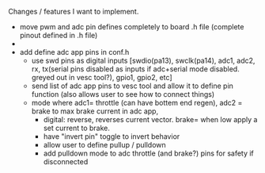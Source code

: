 Changes / features I want to implement.

- move pwm and adc pin defines completely to board .h file (complete pinout defined in .h file)
- 
- add define adc app pins in conf.h
    - use swd pins as digital inputs  [swdio(pa13), swclk(pa14), adc1, adc2, 
        rx, tx(serial pins disabled as inputs if adc+serial mode disabled. greyed out in vesc tool?), gpio1, gpio2, etc]
    - send list of adc app pins to vesc tool and allow it to define pin function (also allows user to see how to connect things)
    - mode where adc1= throttle (can have bottem end regen), adc2 = brake to max brake current in adc app,
        - digital: reverse, reverses current vector.  brake= when low apply a set current to brake.
        - have "invert pin" toggle to invert behavior
        - allow user to define pullup / pulldown
        - add pulldown mode to adc throttle (and brake?) pins for safety if disconnected
